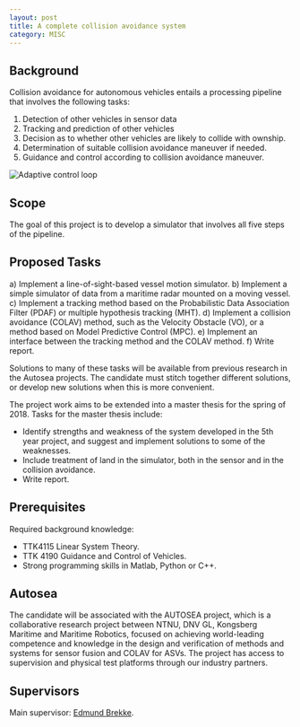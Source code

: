 ```yaml
---
layout: post
title: A complete collision avoidance system
category: MISC
---
```

## Background
Collision avoidance for autonomous vehicles entails a processing pipeline that involves the following tasks:
1. Detection of other vehicles in sensor data
2. Tracking and prediction of other vehicles
3. Decision as to whether other vehicles are likely to collide with ownship.
4. Determination of suitable collision avoidance maneuver if needed.
5. Guidance and control according to collision avoidance maneuver.
 

![Adaptive control loop]({{site.url}}/assets/adaptive.png)

## Scope
The goal of this project is to develop a simulator that involves all five steps of the pipeline.

## Proposed Tasks
a) Implement a line-of-sight-based vessel motion simulator.
b) Implement a simple simulator of data from a maritime radar mounted on a moving vessel.
c) Implement a tracking method based on the Probabilistic Data Association Filter (PDAF) or multiple hypothesis tracking (MHT).
d) Implement a collision avoidance (COLAV) method, such as the Velocity Obstacle (VO), or a method based on Model Predictive Control (MPC).
e) Implement an interface between the tracking method and the COLAV method. 
f) Write report. 

Solutions to many of these tasks will be available from previous research in the Autosea projects. The candidate must stitch together different solutions, or develop new solutions when this is more convenient.

The project work aims to be extended into a master thesis for the spring of 2018. Tasks for the master thesis include:

- Identify strengths and weakness of the system developed in the 5th year project, and suggest and implement solutions to some of the weaknesses.
- Include treatment of land in the simulator, both in the sensor and in the collision avoidance. 
- Write report.

## Prerequisites
Required background knowledge:

- TTK4115 Linear System Theory.
- TTK 4190 Guidance and Control of Vehicles.
- Strong programming skills in Matlab, Python or C++.


## Autosea
The candidate will be associated with the AUTOSEA project, which is a collaborative research project between NTNU, DNV GL, Kongsberg Maritime and Maritime Robotics, focused on achieving world-leading competence and knowledge in the design and verification of methods and systems for sensor fusion and COLAV for ASVs. The project has access to supervision and physical test platforms through our industry partners.

## Supervisors 
Main supervisor: [Edmund Brekke](http://www.ntnu.no/ansatte/edmund.brekke).

